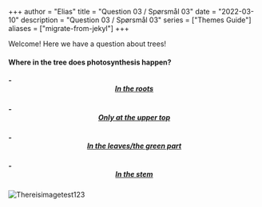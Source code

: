 +++
author = "Elias"
title = "Question 03 / Spørsmål 03"
date = "2022-03-10"
description = "Question 03 / Spørsmål 03"
series = ["Themes Guide"]
aliases = ["migrate-from-jekyl"]
+++

Welcome! Here we have a question about trees!

#### Where in the tree does photosynthesis happen?


##### - <center> [In the roots](https://biodivgame.github.io/archive/question-3_03_false/wrong-answer/) </center>
##### - <center> [Only at the upper top](https://biodivgame.github.io/archive/question-3_03_false/wrong-answer/) </center>
##### - <center> [In the leaves/the green part](https://biodivgame.github.io/archive/question-3_03_correct/right-answer/) </center>
##### - <center> [In the stem](https://biodivgame.github.io/archive/question-3_03_false/wrong-answer/) </center>

![Thereisimagetest123](/img/fungus.jpg)